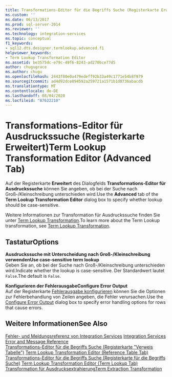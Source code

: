 ```yaml
---
title: Transformations-Editor für die Begriffs Suche (Registerkarte Erweitert) | Microsoft-Dokumentation
ms.custom: ''
ms.date: 06/13/2017
ms.prod: sql-server-2014
ms.reviewer: ''
ms.technology: integration-services
ms.topic: conceptual
f1_keywords:
- sql12.dts.designer.termlookup.advanced.f1
helpviewer_keywords:
- Term Lookup Transformation Editor
ms.assetid: be3575dc-e79c-49f6-8243-ad270bce77d5
author: chugugrace
ms.author: chugu
ms.openlocfilehash: 2443f80e0a479edeff92b33a49c1771e54b8f979
ms.sourcegitcommit: ad4d92dce894592a259721a1571b1d8736abacdb
ms.translationtype: MT
ms.contentlocale: de-DE
ms.lasthandoff: 08/04/2020
ms.locfileid: "87622210"
---
```

# <a name="term-lookup-transformation-editor-advanced-tab"></a><span data-ttu-id="608c5-102">Transformations-Editor für Ausdruckssuche (Registerkarte Erweitert)</span><span class="sxs-lookup"><span data-stu-id="608c5-102">Term Lookup Transformation Editor (Advanced Tab)</span></span>
  <span data-ttu-id="608c5-103">Auf der Registerkarte **Erweitert** des Dialogfelds **Transformations-Editor für Ausdruckssuche** können Sie angeben, ob bei der Suche nach Groß-/Kleinschreibung unterschieden wird.</span><span class="sxs-lookup"><span data-stu-id="608c5-103">Use the **Advanced** tab of the **Term Lookup Transformation Editor** dialog box to specify whether lookup should be case-sensitive.</span></span>  
  
 <span data-ttu-id="608c5-104">Weitere Informationen zur Transformation für Ausdruckssuche finden Sie unter [Term Lookup Transformation](data-flow/transformations/lookup-transformation.md).</span><span class="sxs-lookup"><span data-stu-id="608c5-104">To learn more about the Term Lookup transformation, see [Term Lookup Transformation](data-flow/transformations/lookup-transformation.md).</span></span>  
  
## <a name="options"></a><span data-ttu-id="608c5-105">Tastatur</span><span class="sxs-lookup"><span data-stu-id="608c5-105">Options</span></span>  
 <span data-ttu-id="608c5-106">**Ausdruckssuche mit Unterscheidung nach Groß-/Kleinschreibung verwenden**</span><span class="sxs-lookup"><span data-stu-id="608c5-106">**Use case-sensitive term lookup**</span></span>  
 <span data-ttu-id="608c5-107">Geben Sie an, ob bei der Suche nach Groß-/Kleinschreibung unterschieden wird.</span><span class="sxs-lookup"><span data-stu-id="608c5-107">Indicate whether the lookup is case-sensitive.</span></span> <span data-ttu-id="608c5-108">Der Standardwert lautet `False`.</span><span class="sxs-lookup"><span data-stu-id="608c5-108">The default is `False`.</span></span>  
  
 <span data-ttu-id="608c5-109">**Konfigurieren der Fehlerausgabe**</span><span class="sxs-lookup"><span data-stu-id="608c5-109">**Configure Error Output**</span></span>  
 <span data-ttu-id="608c5-110">Auf der Registerkarte [Fehlerausgabe konfigurieren](../../2014/integration-services/configure-error-output.md) können Sie die Optionen zur Fehlerbehandlung von Zeilen angeben, die Fehler verursachen.</span><span class="sxs-lookup"><span data-stu-id="608c5-110">Use the [Configure Error Output](../../2014/integration-services/configure-error-output.md) dialog box to specify error handling options for rows that cause errors.</span></span>  
  
## <a name="see-also"></a><span data-ttu-id="608c5-111">Weitere Informationen</span><span class="sxs-lookup"><span data-stu-id="608c5-111">See Also</span></span>  
 <span data-ttu-id="608c5-112">[Fehler- und Meldungsreferenz von Integration Services](../../2014/integration-services/integration-services-error-and-message-reference.md) </span><span class="sxs-lookup"><span data-stu-id="608c5-112">[Integration Services Error and Message Reference](../../2014/integration-services/integration-services-error-and-message-reference.md) </span></span>  
 <span data-ttu-id="608c5-113">[Transformations-Editor für die Begriffs Suche &#40;Registerkarte "Verweis Tabelle"&#41;](../../2014/integration-services/term-lookup-transformation-editor-reference-table-tab.md) </span><span class="sxs-lookup"><span data-stu-id="608c5-113">[Term Lookup Transformation Editor &#40;Reference Table Tab&#41;](../../2014/integration-services/term-lookup-transformation-editor-reference-table-tab.md) </span></span>  
 <span data-ttu-id="608c5-114">[Transformations-Editor für die Begriffs Suche &#40;Registerkarte für die Begriffs Suche&#41;](../../2014/integration-services/term-lookup-transformation-editor-term-lookup-tab.md) </span><span class="sxs-lookup"><span data-stu-id="608c5-114">[Term Lookup Transformation Editor &#40;Term Lookup Tab&#41;](../../2014/integration-services/term-lookup-transformation-editor-term-lookup-tab.md) </span></span>  
 [<span data-ttu-id="608c5-115">Transformation für Ausdrucksextrahierung</span><span class="sxs-lookup"><span data-stu-id="608c5-115">Term Extraction Transformation</span></span>](data-flow/transformations/term-extraction-transformation.md)  
  
  
